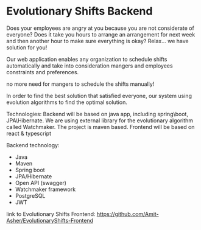 # Evolutionary Shifts Backend

Does your employees are angry at you because you are not considerate of everyone?
Does it take you hours to arrange an arrangement for next week and then another hour to make sure everything is okay?
Relax... we have solution for you!

Our web application enables any organization to schedule
shifts automatically and take into consideration mangers and
employees constraints and preferences.

no more need for mangers to schedule the shifts manually!

In order to find the best solution that satisfied everyone,
our system using evolution algorithms to find the optimal solution.

Technologies:
Backend will be based on java app, including spring\boot, JPA\Hibernate.
We are using external library for the evolutionary algorithm called Watchmaker.
The project is maven based.
Frontend will be based on react & typescript


Backend technology:
* Java
* Maven
* Spring boot
* JPA/Hibernate
* Open API (swagger)
* Watchmaker framework
* PostgreSQL
* JWT






link to Evolutionary Shifts Frontend:
https://github.com/Amit-Asher/EvolutionaryShifts-Frontend
